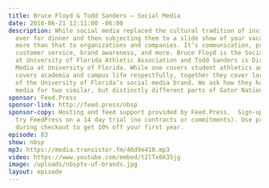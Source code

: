```yaml
---
title: Bruce Floyd & Todd Sanders — Social Media
date: 2016-06-21 12:11:00 -06:00
description: While social media replaced the cultural tradition of inviting friends
  over for dinner and then subjecting them to a slide show of your vacation, it’s
  more than that to organizations and companies. It’s communication, promotion, boasting,
  customer service, brand awareness, and more. Bruce Floyd is the Social Media Manager
  at University of Florida Athletic Association and Todd Sanders is Director of Social
  Media at University of Florida. While one covers student athletics and the other
  covers academia and campus life respectfully, together they cover largest portions
  of the University of Florida’s social media brand. We ask how they handle social
  media for two similar, but distinctly different parts of Gator Nation.
sponsor: Feed.Press
sponsor-link: http://feed.press/nbsp
sponsor-copy: Hosting and feed support provided by Feed.Press.  Sign-up today and
  try FeedPress on a 14 day trial (no contracts or commitments). Use promo code *nbsp*
  during checkout to get 10% off your first year.
episode: 83
show: nbsp
mp3: https://media.transistor.fm/46d9e410.mp3
video: https://www.youtube.com/embed/t2lTx0X35jg
image: /uploads/nbsptv-uf-brands.jpg
layout: episode
---
```



